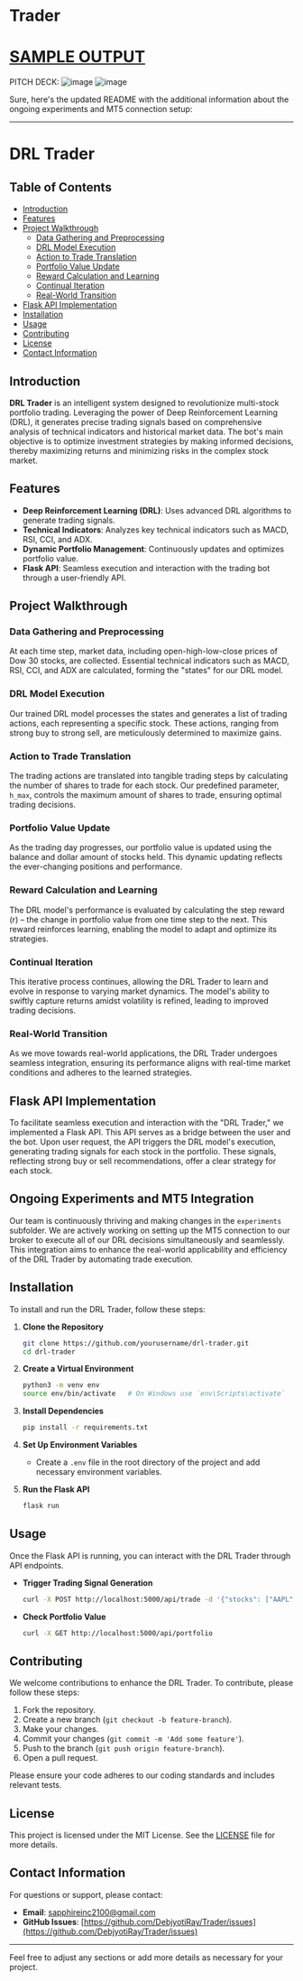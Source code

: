 # Trader


# [SAMPLE OUTPUT](#https://drive.google.com/file/d/13YCH8P0Rkpy1GTNDjMZ3JDDaj1m9WYLx/view?usp=sharing)

PITCH DECK: ![image](https://github.com/DebjyotiRay/Trader/assets/33850567/51316875-d633-44cf-9b94-4c0ff08e9e12)
![image](https://github.com/DebjyotiRay/Trader/assets/33850567/b8fd9379-74c4-48d2-881f-c422adbd190d)

Sure, here's the updated README with the additional information about the ongoing experiments and MT5 connection setup:

---

# DRL Trader

## Table of Contents
- [Introduction](#introduction)
- [Features](#features)
- [Project Walkthrough](#project-walkthrough)
  - [Data Gathering and Preprocessing](#data-gathering-and-preprocessing)
  - [DRL Model Execution](#drl-model-execution)
  - [Action to Trade Translation](#action-to-trade-translation)
  - [Portfolio Value Update](#portfolio-value-update)
  - [Reward Calculation and Learning](#reward-calculation-and-learning)
  - [Continual Iteration](#continual-iteration)
  - [Real-World Transition](#real-world-transition)
- [Flask API Implementation](#flask-api-implementation)
- [Installation](#installation)
- [Usage](#usage)
- [Contributing](#contributing)
- [License](#license)
- [Contact Information](#contact-information)

## Introduction
**DRL Trader** is an intelligent system designed to revolutionize multi-stock portfolio trading. Leveraging the power of Deep Reinforcement Learning (DRL), it generates precise trading signals based on comprehensive analysis of technical indicators and historical market data. The bot's main objective is to optimize investment strategies by making informed decisions, thereby maximizing returns and minimizing risks in the complex stock market.

## Features
- **Deep Reinforcement Learning (DRL)**: Uses advanced DRL algorithms to generate trading signals.
- **Technical Indicators**: Analyzes key technical indicators such as MACD, RSI, CCI, and ADX.
- **Dynamic Portfolio Management**: Continuously updates and optimizes portfolio value.
- **Flask API**: Seamless execution and interaction with the trading bot through a user-friendly API.

## Project Walkthrough

### Data Gathering and Preprocessing
At each time step, market data, including open-high-low-close prices of Dow 30 stocks, are collected. Essential technical indicators such as MACD, RSI, CCI, and ADX are calculated, forming the "states" for our DRL model.

### DRL Model Execution
Our trained DRL model processes the states and generates a list of trading actions, each representing a specific stock. These actions, ranging from strong buy to strong sell, are meticulously determined to maximize gains.

### Action to Trade Translation
The trading actions are translated into tangible trading steps by calculating the number of shares to trade for each stock. Our predefined parameter, `h_max`, controls the maximum amount of shares to trade, ensuring optimal trading decisions.

### Portfolio Value Update
As the trading day progresses, our portfolio value is updated using the balance and dollar amount of stocks held. This dynamic updating reflects the ever-changing positions and performance.

### Reward Calculation and Learning
The DRL model's performance is evaluated by calculating the step reward (r) – the change in portfolio value from one time step to the next. This reward reinforces learning, enabling the model to adapt and optimize its strategies.

### Continual Iteration
This iterative process continues, allowing the DRL Trader to learn and evolve in response to varying market dynamics. The model's ability to swiftly capture returns amidst volatility is refined, leading to improved trading decisions.

### Real-World Transition
As we move towards real-world applications, the DRL Trader undergoes seamless integration, ensuring its performance aligns with real-time market conditions and adheres to the learned strategies.

## Flask API Implementation
To facilitate seamless execution and interaction with the "DRL Trader," we implemented a Flask API. This API serves as a bridge between the user and the bot. Upon user request, the API triggers the DRL model's execution, generating trading signals for each stock in the portfolio. These signals, reflecting strong buy or sell recommendations, offer a clear strategy for each stock.

## Ongoing Experiments and MT5 Integration
Our team is continuously thriving and making changes in the `experiments` subfolder. We are actively working on setting up the MT5 connection to our broker to execute all of our DRL decisions simultaneously and seamlessly. This integration aims to enhance the real-world applicability and efficiency of the DRL Trader by automating trade execution.

## Installation
To install and run the DRL Trader, follow these steps:

1. **Clone the Repository**
    ```sh
    git clone https://github.com/yourusername/drl-trader.git
    cd drl-trader
    ```

2. **Create a Virtual Environment**
    ```sh
    python3 -m venv env
    source env/bin/activate   # On Windows use `env\Scripts\activate`
    ```

3. **Install Dependencies**
    ```sh
    pip install -r requirements.txt
    ```

4. **Set Up Environment Variables**
    - Create a `.env` file in the root directory of the project and add necessary environment variables.

5. **Run the Flask API**
    ```sh
    flask run
    ```

## Usage
Once the Flask API is running, you can interact with the DRL Trader through API endpoints.

- **Trigger Trading Signal Generation**
    ```sh
    curl -X POST http://localhost:5000/api/trade -d '{"stocks": ["AAPL", "MSFT", "GOOGL"]}'
    ```

- **Check Portfolio Value**
    ```sh
    curl -X GET http://localhost:5000/api/portfolio
    ```

## Contributing
We welcome contributions to enhance the DRL Trader. To contribute, please follow these steps:

1. Fork the repository.
2. Create a new branch (`git checkout -b feature-branch`).
3. Make your changes.
4. Commit your changes (`git commit -m 'Add some feature'`).
5. Push to the branch (`git push origin feature-branch`).
6. Open a pull request.

Please ensure your code adheres to our coding standards and includes relevant tests.

## License
This project is licensed under the MIT License. See the [LICENSE](LICENSE) file for more details.

## Contact Information
For questions or support, please contact:

- **Email**: sapphireinc2100@gmail.com
- **GitHub Issues**: [https://github.com/DebjyotiRay/Trader/issues](https://github.com/DebjyotiRay/Trader/issues)

---

Feel free to adjust any sections or add more details as necessary for your project.
